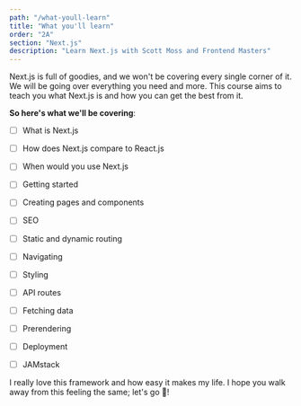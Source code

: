 ```yaml
---
path: "/what-youll-learn"
title: "What you'll learn"
order: "2A"
section: "Next.js"
description: "Learn Next.js with Scott Moss and Frontend Masters"
---
```


Next.js is full of goodies, and we won't be covering every single corner of it. We will be going over everything you need and more. This course aims to teach you what Next.js is and how you can get the best from it. 

**So here's what we'll be covering**:

- [ ] What is Next.js
- [ ] How does Next.js compare to React.js
- [ ] When would you use Next.js
- [ ] Getting started
- [ ] Creating pages and components
- [ ] SEO
- [ ] Static and dynamic routing
- [ ] Navigating
- [ ] Styling
- [ ] API routes
- [ ] Fetching data
- [ ] Prerendering
- [ ] Deployment
- [ ] JAMstack


I really love this framework and how easy it makes my life. I hope you walk away from this feeling the same; let's go 🎉!
